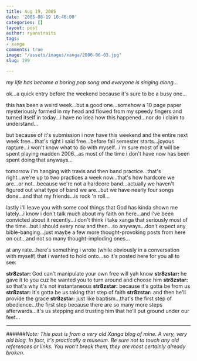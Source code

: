 ```yaml
---
title: Aug 19, 2005
date: '2005-08-19 16:46:00'
categories: []
layout: post
author: ryanstraits
tags:
- xanga
comments: true
image: "/assets/images/xanga/2006-06-03.jpg"
slug: 199

---
```

<em>my life has become a boring pop song and everyone is singing along...</em>

ok...a quick entry before the weekend because it's sure to be a busy one...

<!-- break -->

this has been a weird week...but a good one...somehow a 10 page paper mysteriously formed in my head and flowed from my speedy fingers and turned itself in today...i have no idea how this happened...nor do i claim to understand...

but because of it's submission i now have this weekend and the entire next week free...that's right i said free...before fall semester starts...joyous rapture...i won't know what to do with myself...i'm sure most of it will be spent playing madden 2006...as most of the time i don't have now has been spent doing that anyways...

tomorrow i'm hanging with travis and then band practice...that's right...we're up to two practices a week now...that's how hardcore we are...or not...because we're not a hardcore band...actually we haven't figured out what type of band we are...but we have nearly four songs done...and that my friends...is rock 'n roll...

lastly i'll leave you with some cool things that God has kinda shown me lately...i know i don't talk much about my faith on here...and i've been convicted about it recently...i don't think i take xanga that seriously most of the time...but i should every now and then...so anyways...don't expect any bible-banging...just maybe a few more thought-provoking posts from here on out...and not so many thought-imploding ones...

at any rate...here's something i wrote (while obviously in a conversation with myself) that i wanted to hold onto...so it's posted here for you all to see:

<strong>str8zstar:</strong> God can't manipulate your own free will yah know
<strong>str8zstar:</strong> he gave it to you cuz he wanted you to turn around and choose him
<strong>str8zstar:</strong> so that's why it's not instantaneous
<strong>str8zstar:</strong> because it's gotta be from us
<strong>str8zstar:</strong> it's gotta be us taking that step of faith
<strong>str8zstar:</strong> and then he'll provide the grace
<strong>str8zstar:</strong> just like baptism...that's the first step of obedience...the first step because there are so many more steps afterwards...it's us stepping and trusting him that he'll put ground under our feet...

---

######*Note: This post is from a very old Xanga blog of mine. A very, very old blog. In fact, it's practically a museum. Be sure not to touch any old references or links. You won't break them, they are most certainly already broken.*